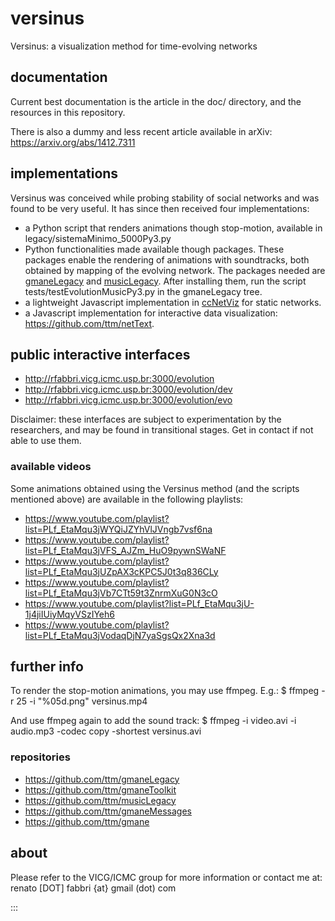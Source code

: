 # versinus
Versinus: a visualization method for time-evolving networks

## documentation
Current best documentation is the article in the doc/ directory,
and the resources in this repository.

There is also a dummy and less recent article available in arXiv: https://arxiv.org/abs/1412.7311

## implementations
Versinus was conceived while probing stability of social networks
and was found to be very useful.
It has since then received four implementations:
* a Python script that renders animations though stop-motion, available in legacy/sistemaMinimo_5000Py3.py
* Python functionalities made available though packages. These packages enable the rendering of animations with soundtracks, both obtained by mapping of the evolving network. The packages needed are [gmaneLegacy](https://github.com/ttm/gmaneLegacy) and [musicLegacy](https://github.com/ttm/musicLegacy). After installing them, run the script tests/testEvolutionMusicPy3.py in the gmaneLegacy tree.
* a lightweight Javascript implementation in [ccNetViz](https://github.com/HelikarLab/ccNetViz) for static networks.
* a Javascript implementation for interactive data visualization: https://github.com/ttm/netText.

## public interactive interfaces 
* http://rfabbri.vicg.icmc.usp.br:3000/evolution
* http://rfabbri.vicg.icmc.usp.br:3000/evolution/dev
* http://rfabbri.vicg.icmc.usp.br:3000/evolution/evo

Disclaimer: these interfaces are subject to experimentation by the researchers, and may be found in transitional stages. Get in contact if not able to use them.

### available videos
Some animations obtained using the Versinus method (and the scripts mentioned above) 
are available in the following playlists:
* https://www.youtube.com/playlist?list=PLf_EtaMqu3jWYQiJZYhVlJVngb7vsf6na
* https://www.youtube.com/playlist?list=PLf_EtaMqu3jVFS_AJZm_HuO9pywnSWaNF
* https://www.youtube.com/playlist?list=PLf_EtaMqu3jUZpAX3cKPC5J0t3q836CLy
* https://www.youtube.com/playlist?list=PLf_EtaMqu3jVb7CTt59t3ZnrmXuG0N3cO
* https://www.youtube.com/playlist?list=PLf_EtaMqu3jU-1j4jiIUiyMqyVSzIYeh6
* https://www.youtube.com/playlist?list=PLf_EtaMqu3jVodaqDjN7yaSgsQx2Xna3d

## further info
To render the stop-motion animations, you may use ffmpeg. E.g.:
$ ffmpeg -r 25 -i "%05d.png" versinus.mp4

And use ffmpeg again to add the sound track:
$ ffmpeg -i video.avi -i audio.mp3 -codec copy -shortest versinus.avi

### repositories
* https://github.com/ttm/gmaneLegacy
* https://github.com/ttm/gmaneToolkit
* https://github.com/ttm/musicLegacy
* https://github.com/ttm/gmaneMessages
* https://github.com/ttm/gmane

## about
Please refer to the VICG/ICMC group for more information or contact me at:
renato [DOT] fabbri {at} gmail (dot) com

:::
